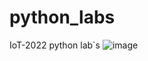 # python_labs
IoT-2022 python lab`s
![image](https://user-images.githubusercontent.com/93157729/170713171-08e7d218-f2de-46ce-b582-933ba26de972.png)
